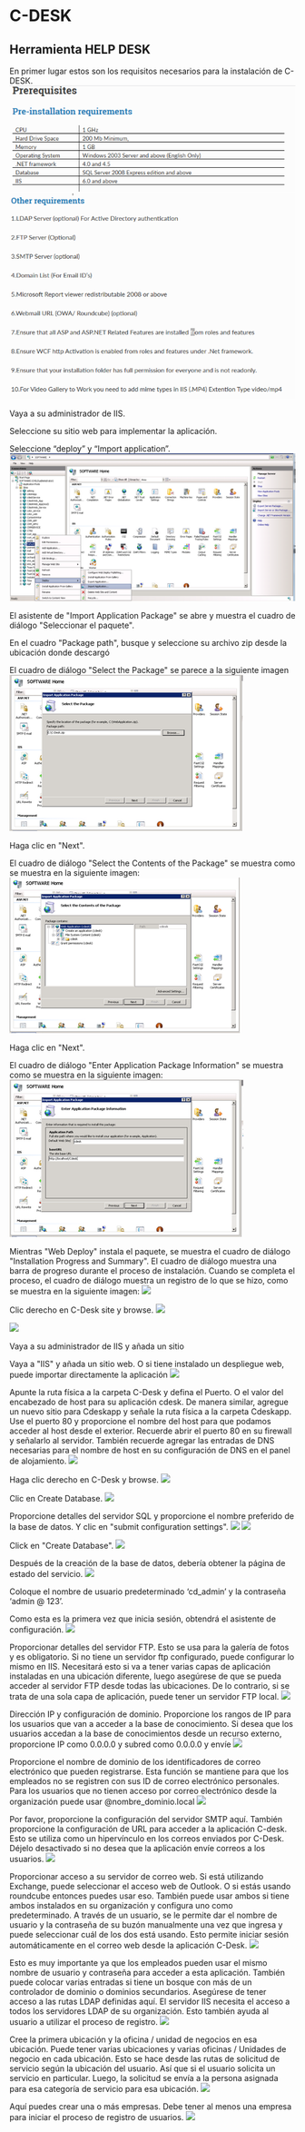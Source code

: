 # C-DESK
## Herramienta HELP DESK

En primer lugar estos son los requisitos necesarios para la instalación de C-DESK.
![](imagenes/6.png)
![](imagenes/7.png)

Vaya a su administrador de IIS.

Seleccione su sitio web para implementar la aplicación.

Seleccione “deploy” y “Import application”.
![](imagenes/8.png)

El asistente de "Import Application Package" se abre y muestra el cuadro de diálogo "Seleccionar el paquete".

En el cuadro "Package path", busque y seleccione su archivo zip desde la ubicación donde descargó

El cuadro de diálogo "Select the Package" se parece a la siguiente imagen
![](imagenes/9.png)

Haga clic en "Next".

El cuadro de diálogo "Select the Contents of the Package" se muestra como se muestra en la siguiente imagen:
![](imagenes/10.png)

Haga clic en "Next".

El cuadro de diálogo "Enter Application Package Information" se muestra como se muestra en la siguiente imagen:
![](imagenes/11.png)

Mientras "Web Deploy" instala el paquete, se muestra el cuadro de diálogo "Installation Progress and Summary". El cuadro de diálogo muestra una barra de progreso durante el proceso de instalación. Cuando se completa el proceso, el cuadro de diálogo muestra un registro de lo que se hizo, como se muestra en la siguiente imagen:
![](ProyectoC-DESK/imagenes/12.png)

Clic derecho en C-Desk site y browse.
![](ProyectoC-DESK/imagenes/13.png)

![](ProyectoC-DESK/imagenes/14.png)

Vaya a su administrador de IIS y añada un sitio

Vaya a "IIS" y añada un sitio web. O si tiene instalado un despliegue web, puede importar directamente la aplicación
![](ProyectoC-DESK/imagenes/15.png)

Apunte la ruta física a la carpeta C-Desk y defina el Puerto. O el valor del encabezado de host para su aplicación cdesk.
De manera similar, agregue un nuevo sitio para Cdeskapp y señale la ruta física a la carpeta Cdeskapp. Use el puerto 80 y proporcione el nombre del host para que podamos acceder al host desde el exterior. Recuerde abrir el puerto 80 en su firewall y señalarlo al servidor. También recuerde agregar las entradas de DNS necesarias para el nombre de host en su configuración de DNS en el panel de alojamiento.
![](ProyectoC-DESK/imagenes/16.png)

Haga clic derecho en C-Desk y browse.
![](ProyectoC-DESK/imagenes/22.png)

Clic en Create Database.
![](ProyectoC-DESK/imagenes/23.png)

Proporcione detalles del servidor SQL y proporcione el nombre preferido de la base de datos. Y clic en "submit configuration settings".
![](ProyectoC-DESK/imagenes/24.png)
![](ProyectoC-DESK/imagenes/25.png)

Click en "Create Database".
![](ProyectoC-DESK/imagenes/26.png)

Después de la creación de la base de datos, debería obtener la página de estado del servicio.
![](ProyectoC-DESK/imagenes/27.png)

Coloque el nombre de usuario predeterminado ‘cd_admin’ y la contraseña ‘admin @ 123’.

Como esta es la primera vez que inicia sesión, obtendrá el asistente de configuración.
![](ProyectoC-DESK/imagenes/28.png)

Proporcionar detalles del servidor FTP. Esto se usa para la galería de fotos y es obligatorio. Si no tiene un servidor ftp configurado, puede configurar lo mismo en IIS. Necesitará esto si va a tener varias capas de aplicación instaladas en una ubicación diferente, luego asegúrese de que se pueda acceder al servidor FTP desde todas las ubicaciones. De lo contrario, si se trata de una sola capa de aplicación, puede tener un servidor FTP local.
![](ProyectoC-DESK/imagenes/29.png)

Dirección IP y configuración de dominio. Proporcione los rangos de IP para los usuarios que van a acceder a la base de conocimiento.
Si desea que los usuarios accedan a la base de conocimientos desde un recurso externo, proporcione IP como 0.0.0.0 y subred como 0.0.0.0 y envíe
![](ProyectoC-DESK/imagenes/31.png)

Proporcione el nombre de dominio de los identificadores de correo electrónico que pueden registrarse. Esta función se mantiene para que los empleados no se registren con sus ID de correo electrónico personales. Para los usuarios que no tienen acceso por correo electrónico desde la organización puede usar @nombre_dominio.local
![](ProyectoC-DESK/imagenes/32.png)

Por favor, proporcione la configuración del servidor SMTP aquí. También proporcione la configuración de URL para acceder a la aplicación C-desk. Esto se utiliza como un hipervínculo en los correos enviados por C-Desk. Déjelo desactivado si no desea que la aplicación envíe correos a los usuarios.
![](ProyectoC-DESK/imagenes/33.png)

Proporcionar acceso a su servidor de correo web. Si está utilizando Exchange, puede seleccionar el acceso web de Outlook. O si estás usando roundcube entonces puedes usar eso. También puede usar ambos si tiene ambos instalados en su organización y configura uno como predeterminado. A través de un usuario, se le permite dar el nombre de usuario y la contraseña de su buzón manualmente una vez que ingresa y puede seleccionar cuál de los dos está usando. Esto permite iniciar sesión automáticamente en el correo web desde la aplicación C-Desk.
![](ProyectoC-DESK/imagenes/34.png)

Esto es muy importante ya que los empleados pueden usar el mismo nombre de usuario y contraseña para acceder a esta aplicación. También puede colocar varias entradas si tiene un bosque con más de un controlador de dominio o dominios secundarios. Asegúrese de tener acceso a las rutas LDAP definidas aquí. El servidor IIS necesita el acceso a todos los servidores LDAP de su organización. Esto también ayuda al usuario a utilizar el proceso de registro.
![](ProyectoC-DESK/imagenes/35.png)

Cree la primera ubicación y la oficina / unidad de negocios en esa ubicación. Puede tener varias ubicaciones y varias oficinas / Unidades de negocio en cada ubicación. Esto se hace desde las rutas de solicitud de servicio según la ubicación del usuario. Así que si el usuario solicita un servicio en particular. Luego, la solicitud se envía a la persona asignada para esa categoría de servicio para esa ubicación.
![](ProyectoC-DESK/imagenes/36.png)

Aquí puedes crear una o más empresas. Debe tener al menos una empresa para iniciar el proceso de registro de usuarios.
![](ProyectoC-DESK/imagenes/37.png)


